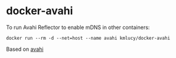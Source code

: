 # docker-avahi

To run Avahi Reflector to enable mDNS in other containers:
```
docker run --rm -d --net=host --name avahi kmlucy/docker-avahi
```

Based on [avahi](https://www.avahi.org/)
